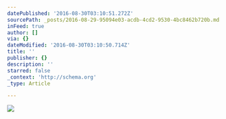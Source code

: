 ```yaml
---
datePublished: '2016-08-30T03:10:51.272Z'
sourcePath: _posts/2016-08-29-95094e03-acdb-4cd2-9530-4bc8462b720b.md
inFeed: true
author: []
via: {}
dateModified: '2016-08-30T03:10:50.714Z'
title: ''
publisher: {}
description: ''
starred: false
_context: 'http://schema.org'
_type: Article

---
```

![](https://imgflo.herokuapp.com/graph/2b2431f8e7ba7b0/1cd7a052026e4b5f3e7cc35d0a3e3786/croprotate.png?cropheight=2396&cropwidth=2343&degrees=0&input=https%3A%2F%2Fthe-grid-user-content.s3-us-west-2.amazonaws.com%2Fcbfb7ba8-e4fa-4a48-aebe-b633263da42f.png&x=24&y=0)